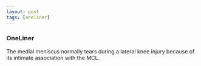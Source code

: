 ```yaml
---
layout: post
tags: [oneliner]
---
```



### OneLiner

The medial meniscus normally tears during a lateral knee injury because of its intimate association with the MCL.
